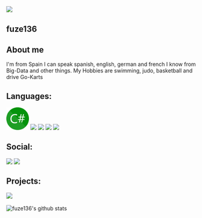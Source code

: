 <img height="400" src="https://static.wixstatic.com/media/b9f5f9_34b35a77bc2f4187ba32206d07108255~mv2.png/v1/fill/w_911,h_422,al_c,lg_1,q_90,enc_auto/b9f5f9_34b35a77bc2f4187ba32206d07108255~mv2.png">

## fuze136


## About me
I'm from Spain
I can speak spanish, english, german and french
I know from Big-Data and other things.
My Hobbies are swimming, judo, basketball and drive Go-Karts


## Languages:
<code><img height="60" src="https://raw.githubusercontent.com/github/explore/80688e429a7d4ef2fca1e82350fe8e3517d3494d/topics/csharp/csharp.png"></code>
<code><img height="60" src="https://img.icons8.com/color/96/000000/css3.png"></code>
<code><img height="60" src="https://img.icons8.com/color/96/000000/javascript.png"></code>
<code><img height="60" src="https://img.icons8.com/color/96/000000/html-5.png"></code>
<code><img height="60" src="https://rosamarfil.es/tutoriales/wp-content/uploads/2019/08/java-logo-png.png"></code>


## Social:
<a href="https://github.com/fuze136"><img src="https://img.shields.io/badge/-@fuze136-%23181717?style=flat-square&logo=github" height="25"></a>
<a href="https://discord.gg"><img src="https://img.shields.io/badge/𝕱𝖚𝖈𝖊136-%232312-%232c2f33?style=flat-square&logo=discord" height="25"></a>


## Projects:
<code><a href="https://blackfuz361.wixsite.com/blackfuz361"><img height="50" src="https://static.wixstatic.com/media/b9f5f9_34b35a77bc2f4187ba32206d07108255~mv2.png/v1/fill/w_911,h_422,al_c,lg_1,q_90,enc_auto/b9f5f9_34b35a77bc2f4187ba32206d07108255~mv2.png"></a></code>


![fuze136's github stats](https://github-readme-stats.vercel.app/api?username=fuze136&show_icons=true&hide=[%22issues%22])
